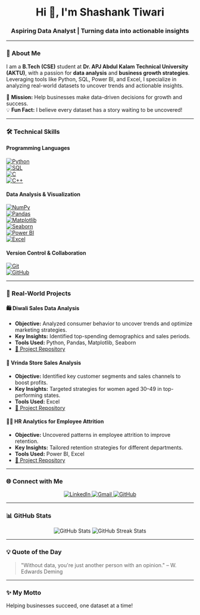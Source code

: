 <h1 align="center">Hi 👋, I'm Shashank Tiwari</h1>
<h3 align="center">Aspiring Data Analyst | Turning data into actionable insights</h3>

---

### 🌟 About Me  
I am a **B.Tech (CSE)** student at **Dr. APJ Abdul Kalam Technical University (AKTU)**, with a passion for **data analysis** and **business growth strategies**. Leveraging tools like Python, SQL, Power BI, and Excel, I specialize in analyzing real-world datasets to uncover trends and actionable insights.  

🎯 **Mission:** Help businesses make data-driven decisions for growth and success.  
💡 **Fun Fact:** I believe every dataset has a story waiting to be uncovered!  

---

### 🛠️ Technical Skills  
#### **Programming Languages**  
[![Python](https://img.shields.io/badge/Python-3776AB?style=for-the-badge&logo=python&logoColor=white)](https://docs.python.org/3/)  
[![SQL](https://img.shields.io/badge/SQL-003B57?style=for-the-badge&logo=postgresql&logoColor=white)](https://www.postgresql.org/docs/)  
[![C](https://img.shields.io/badge/C-A8B9CC?style=for-the-badge&logo=c&logoColor=white)](https://devdocs.io/c/)  
[![C++](https://img.shields.io/badge/C++-00599C?style=for-the-badge&logo=c%2B%2B&logoColor=white)](https://cplusplus.com/doc/tutorial/)  

#### **Data Analysis & Visualization**  
[![NumPy](https://img.shields.io/badge/NumPy-013243?style=for-the-badge&logo=numpy&logoColor=white)](https://numpy.org/doc/)  
[![Pandas](https://img.shields.io/badge/Pandas-150458?style=for-the-badge&logo=pandas&logoColor=white)](https://pandas.pydata.org/docs/)  
[![Matplotlib](https://img.shields.io/badge/Matplotlib-11557C?style=for-the-badge&logoColor=white)](https://matplotlib.org/stable/contents.html)  
[![Seaborn](https://img.shields.io/badge/Seaborn-3776AB?style=for-the-badge&logoColor=white)](https://seaborn.pydata.org/)  
[![Power BI](https://img.shields.io/badge/PowerBI-F2C811?style=for-the-badge&logo=power-bi&logoColor=black)](https://powerbi.microsoft.com/)  
[![Excel](https://img.shields.io/badge/Excel-217346?style=for-the-badge&logo=microsoft-excel&logoColor=white)](https://support.microsoft.com/excel)  

#### **Version Control & Collaboration**  
[![Git](https://img.shields.io/badge/Git-F05032?style=for-the-badge&logo=git&logoColor=white)](https://git-scm.com/doc)  
[![GitHub](https://img.shields.io/badge/GitHub-181717?style=for-the-badge&logo=github&logoColor=white)](https://docs.github.com/)  

---

### 🚀 Real-World Projects  

#### 🛍️ **Diwali Sales Data Analysis**  
- **Objective:** Analyzed consumer behavior to uncover trends and optimize marketing strategies.  
- **Key Insights:** Identified top-spending demographics and sales periods.  
- **Tools Used:** Python, Pandas, Matplotlib, Seaborn  
- [🔗 Project Repository](https://github.com/yourusername/diwali-sales-analysis)  

#### 🛒 **Vrinda Store Sales Analysis**  
- **Objective:** Identified key customer segments and sales channels to boost profits.  
- **Key Insights:** Targeted strategies for women aged 30–49 in top-performing states.  
- **Tools Used:** Excel  
- [🔗 Project Repository](https://github.com/yourusername/vrinda-store-sales-analysis)  

#### 👨‍💼 **HR Analytics for Employee Attrition**  
- **Objective:** Uncovered patterns in employee attrition to improve retention.  
- **Key Insights:** Tailored retention strategies for different departments.  
- **Tools Used:** Power BI, Excel  
- [🔗 Project Repository](https://github.com/yourusername/hr-analytics-attrition)  

---

### 🌐 Connect with Me  

<p align="center">
  <a href="https://www.linkedin.com/in/yourlinkedinprofile" target="_blank">
    <img src="https://img.shields.io/badge/LinkedIn-0A66C2?style=for-the-badge&logo=linkedin&logoColor=white" alt="LinkedIn">
  </a>
  <a href="mailto:shashank.corpconnect@gmail.com" target="_blank">
    <img src="https://img.shields.io/badge/Gmail-D14836?style=for-the-badge&logo=gmail&logoColor=white" alt="Gmail">
  </a>
  <a href="https://github.com/yourusername" target="_blank">
    <img src="https://img.shields.io/badge/GitHub-181717?style=for-the-badge&logo=github&logoColor=white" alt="GitHub">
  </a>
</p>

---

### 📊 GitHub Stats  

<p align="center">
  <img src="https://github-readme-stats.vercel.app/api?username=yourusername&show_icons=true&theme=radical" alt="GitHub Stats" />
  <img src="https://github-readme-streak-stats.herokuapp.com/?user=yourusername&theme=radical" alt="GitHub Streak Stats" />
</p>

---

### 💡 Quote of the Day  

> "Without data, you're just another person with an opinion." – W. Edwards Deming  

---

### ✨ My Motto  

Helping businesses succeed, one dataset at a time!  
